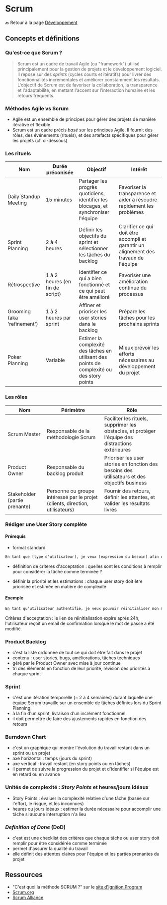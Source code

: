 # Scrum

🔙 Retour à la page [Développement](README.md)

## Concepts et définitions

### Qu'est-ce que Scrum ?

> Scrum est un cadre de travail Agile (ou "framework") utilisé principalement pour la gestion de projets et le développement logiciel. Il repose sur des *sprints* (cycles courts et itératifs) pour livrer des fonctionnalités incrémentales et améliorer constamment les résultats. L'objectif de Scrum est de favoriser la collaboration, la transparence et l'adaptabilité, en mettant l'accent sur l'interaction humaine et les retours fréquents.

### Méthodes Agile vs Scrum

- Agile est un ensemble de principes pour gérer des projets de manière itérative et flexible
- Scrum est un cadre précis *basé sur* les principes Agile. Il fournit des rôles, des événements (rituels), et des artefacts spécifiques pour gérer les projets (cf. ci-dessous)

### Les rituels

| Nom | Durée préconisée | Objectif | Intérêt |
|---|---|---|---|
|Daily Standup Meeting | 15 minutes | Partager les progrès quotidiens, identifier les blocages, et synchroniser l'équipe | Favoriser la transparence et aider à résoudre rapidement les problèmes |
| Sprint Planning | 2 à 4 heures | Définir les objectifs du sprint et sélectionner les tâches du backlog | Clarifier ce qui doit être accompli et garantir un alignement des travaux de l'équipe |
| Rétrospective | 1 à 2 heures (en fin de script) | Identifier ce qui a bien fonctionné et ce qui peut être amélioré | Favoriser une amélioration continue du processus |
|Grooming (aka 'refinement') |  1 à 2 heures par sprint | Affiner et prioriser les user stories dans le backlog | Prépare les tâches pour les prochains sprints |
| Poker Planning | Variable | Estimer la complexité des tâches en utilisant des points de complexité ou des story points | Mieux prévoir les efforts nécessaires au développement du projet |

### Les rôles

| Nom | Périmètre | Rôle |
|---|---|---|
|Scrum Master| Responsable de la méthodologie Scrum | Faciliter les rituels, supprimer les obstacles, et protéger l'équipe des distractions extérieures |
| Product Owner | Responsable du backlog produit | Prioriser les user stories en fonction des besoins des utilisateurs et des objectifs business |
| Stakeholder (partie prenante) | Personne ou groupe intéressé par le projet (clients, direction, utilisateurs) | Fournir des retours, définir les attentes, et valider les résultats livrés |

### Rédiger une User Story complète

#### Prérequis

- format standard

```txt
En tant que [type d'utilisateur], je veux [expression du besoin] afin de [bénéfice, objectif].
```

- définition de critères d'acceptation : quelles sont les conditions à remplir pour considérer la tâche comme terminée ?

- définir la priorité et les estimations : chaque user story doit être priorisée et estimée en matière de complexité

#### Exemple

```txt
En tant qu'utilisateur authentifié, je veux pouvoir réinitialiser mon mot de passe, afin de retrouver l'accès à mon compte.
```

Critères d'acceptation : le lien de réinitialisation expire après 24h, l'utilisateur reçoit un email de confirmation lorsque le mot de passe a été modifié.

### Product Backlog

- c'est la liste ordonnée de tout ce qui doit être fait dans le projet
- contenu : user stories, bugs, améliorations, tâches techniques
- géré par le Product Owner avec mise à jour continue
- tri des éléments en fonction de leur priorité, révision des priorités à chaque sprint

### Sprint

- c'est une itération temporelle (~ 2 à 4 semaines) durant laquelle une équipe Scrum travaille sur un ensemble de tâches définies lors du Sprint Planning
- à la fin d'un sprint, livraison d'un incrément fonctionnel
- il doit permettre de faire des ajustements rapides en fonction des retours

### Burndown Chart

- c'est un graphique qui montre l'évolution du travail restant dans un sprint ou un projet
- axe horizontal : temps (jours du sprint)
- axe vertical : travail restant (en story points ou en tâches)
- il permet de suivre la progression du projet et d'identifier si l'équipe est en retard ou en avance

### Unités de complexité : *Story Points* et heures/jours idéaux

- Story Points : évaluer la complexité relative d'une tâche (basée sur l'effort, le risque, et les inconnues)
- heures ou jours idéaux : estimer la durée nécessaire pour accomplir une tâche si aucune interruption n'a lieu

### *Definition of Done* (DoD)

- c'est est une checklist des critères que chaque tâche ou user story doit remplir pour être considérée comme terminée
- permet d'assurer la qualité du travail
- elle définit des attentes claires pour l'équipe et les parties prenantes du projet

## Ressources

- "C'est quoi la méthode SCRUM ?" sur le [site d'Ignition Program](https://ignition-program.com/tuto/la-methode-scrum-pour-les-nuls)
- [Scrum.org](https://www.scrum.org/)
- [Scrum Alliance](https://resources.scrumalliance.org/)
